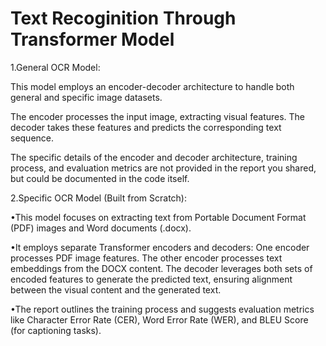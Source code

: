 
# Text Recoginition Through Transformer Model

1.General OCR Model:

This model employs an encoder-decoder architecture to handle both general and specific image datasets.

The encoder processes the input image, extracting visual features.
The decoder takes these features and predicts the corresponding text sequence.

The specific details of the encoder and decoder architecture, training process, and evaluation metrics are not provided in the report you shared, but could be documented in the code itself.

2.Specific OCR Model (Built from Scratch):

 
•This model focuses on extracting text from Portable Document Format (PDF) images and Word documents (.docx).

•It employs separate Transformer encoders and decoders:
One encoder processes PDF image features.
The other encoder processes text embeddings from the DOCX content.
The decoder leverages both sets of encoded features to generate the predicted text, ensuring alignment between the visual content and the generated text.

•The report outlines the training process and suggests evaluation metrics like Character Error Rate (CER), Word Error Rate (WER), and BLEU Score (for captioning tasks).

